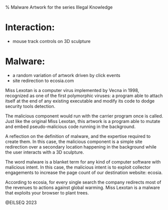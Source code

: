 % Malware Artwork for the series Illegal Knowledge

# Interaction:
- mouse track controls on 3D sculpture

# Malware:
- a random variation of artwork driven by click events
- site redirection to ecosia.com

Miss Lexotan is a computer virus implemented by Vecna in 1998, recognized as one of the first polymorphic viruses: a program able to attach itself at the end of any existing executable and modify its code to dodge security tools detection.

The malicious component would run with the carrier program once is called. Just like the original Miss Lexotan, this artwork is a program able to mutate and embed pseudo-malicious code running in the background.

A reflection on the definition of malware, and the expertise required to create them. In this case, the malicious component is a simple site redirection over a secondary location happening in the background while the user interacts with a 3D sculpture.

The word malware is a blanket term for any kind of computer software with malicious intent. In this case, the malicious intent is to exploit collector engagements to increase the page count of our destination website: ecosia.

According to ecosia, for every single search the company redirects most of the revenues to actions against global warming. Miss Lexotan is a malware that exploits your browser to plant trees.

@EILSEQ 2023
